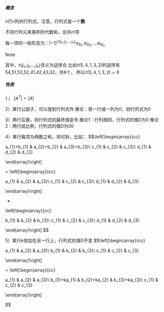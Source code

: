 ##### 概念
n行n列的行列式。注意，行列式是一个**数**

不同行列元素乘积的代数和，总共$n!$项

每一项的一般形态为：$(-1)^{\tau(j_{1},j_{2}\dots,j_{n})}a_{1j_{1}},a_{2j_{2}}\dots,a_{nj_{n}}$

> [!NOTE]
> 其中，$\tau(j_{1},j_{2}\dots,j_{n})$含义为逆序合
> 比如$\tau(5,4,1,3,2)$的逆序有54,51,53,52,41,42,43,32，共8个。
> 所以$\tau(5,4,1,3,2)=8$


##### 性质
1 ） $|A^T|=|A|$

2）某行公因子，可以提到行列式外
推论：若一行或一列为0，则行列式为0

3）两行互换，则行列式的最终值变号
推论1：行列相同，行列式的值D为0
推论2：两行成比例，行列式的值D为00

4）某行每项为两数之和，则可拆，比如：
$$\left[\begin{array}{cc}

a_{1}+b_{1} & a_{2}+b_{2} & a_{3}+b_{3}\\
c_{1} & c_{2} & c_{3}\\
d_{1} & d_{2} & d_{3}

\end{array}\right]

=
\left[\begin{array}{cc}

a_{1} & a_{2} & a_{3}\\
c_{1} & c_{2} & c_{3}\\
d_{1} & d_{2} & d_{3}

\end{array}\right]

+
\left[\begin{array}{cc}

b_{1} & b_{2} & b_{3}\\
c_{1} & c_{2} & c_{3}\\
d_{1} & d_{2} & d_{3}

\end{array}\right]
$$

5）某行k倍加在另一行上，行列式的值D不变
$$\left[\begin{array}{cc}

a_{1} & a_{2} & a_{3}\\
b_{1} & b_{2} & b_{3}\\
c_{1} & c_{2} & c_{3}

\end{array}\right]

=
\left[\begin{array}{cc}

a_{1} & a_{2} & a_{3}\\
b_{1}+ka_{1} & b_{2}+ka_{2} & b_{3}+ka_{3}\\
c_{1} & c_{2} & c_{3}

\end{array}\right]

$$